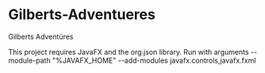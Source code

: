 # Gilberts-Adventueres
Gilberts Adventüres

This project requires JavaFX and the org.json library.
Run with arguments --module-path "%JAVAFX_HOME" --add-modules javafx.controls,javafx.fxml
